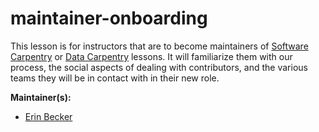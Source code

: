 maintainer-onboarding
=====================

This lesson is for instructors that are to become maintainers of [Software Carpentry][swc-site] or [Data Carpentry][dc-site] lessons.
It will familiarize them with our process, the social aspects of dealing with contributors, and the various teams they will be in contact with in their new role.

**Maintainer(s):**

* [Erin Becker][becker_erin]

[swc-site]: http://software-carpentry.org
[dc-site]: http://datacarpentry.org
[becker_erin]: http://www.datacarpentry.org/people/#becker_erin
